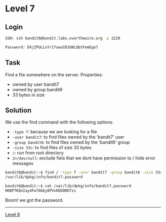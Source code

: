 # Level 7
## Login
```bash
SSH: ssh bandit6@bandit.labs.overthewire.org -p 2220
```
```bash
Password: DXjZPULLxYr17uwoI01bNLQbtFemEgo7
```
## Task
Find a file somewhere on the server. Properties:

* owned by user bandit7
* owned by group bandit6
* 33 bytes in size

## Solution
We use the find command with the following options:

* ```-type f```: because we are looking for a file
* ```-user bandit7```: to find files owned by the ‘bandit7’ user
* ```-group bandit6```: to find files owned by the ‘bandit6’ group
* ```-size 33c```: to find files of size 33 bytes
* ```/```: run from root directory
* ```2>/dev/null```: exclude fiels that we dont have permission to / hide error messages
  
```bash
bandit6@bandit:~$ find / -type f -user bandit7 -group bandit6 -size 33c 2>/dev/null
/var/lib/dpkg/info/bandit7.password
```
```bash
bandit6@bandit:~$ cat /var/lib/dpkg/info/bandit7.password
HKBPTKQnIay4Fw76bEy8PVxKEDQRKTzs
```
Boom! we got the password.
<hr>

[Level 8](Level%208.md)
